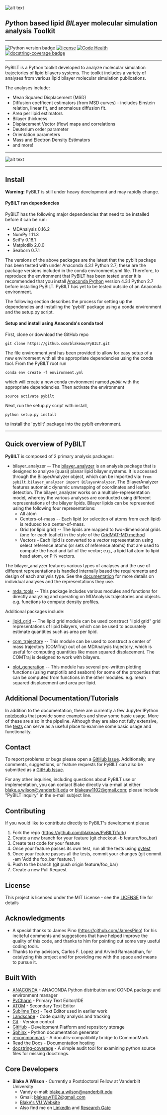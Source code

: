 ![alt text](../../_images/PyBILT_logo.png "PyBILT Logo")
## *Py*thon based lipid *BIL*ayer molecular simulation analysis *T*oolkit

------

![Python version badge](https://img.shields.io/badge/python-2.7-blue.svg)
[![license](https://img.shields.io/github/license/mashape/apistatus.svg)](https://github.com/blakeaw/PyBILT/blob/master/LICENSE)
[![Code Health](https://landscape.io/github/blakeaw/PyBILT/master/landscape.svg?style=flat)](https://landscape.io/github/blakeaw/PyBILT/master)
[![docstring-coverage badge](https://img.shields.io/badge/docstring--coverage-49.5%25-orange.svg)](https://github.com/blakeaw/PyBILT/blob/master/.docstring-coverage_report.txt)

------

PyBILT is a Python toolkit developed to analyze molecular simulation trajectories of lipid bilayers systems. The toolkit includes a variety of analyses from various lipid bilayer molecular simulation publications.

The analyses include:
   * Mean Squared Displacement (MSD)
   * Diffusion coefficent estimators (from MSD curves) - includes Einstein relation, linear fit, and anomalous diffusion fit.
   * Area per lipid estimators
   * Bilayer thickness
   * Displacement Vector (flow) maps and correlations
   * Deuterium order parameter
   * Orientation parameters
   * Mass and Electron Density Estimators
   * and more!

------

![alt text](../../_images/7percentCL_sideview_b.jpg "Lipid Bilayer")

------

## Install

**Warning:** PyBILT is still under heavy development and may rapidly change.

#### PyBILT run dependencies
PyBILT has the following major dependencies that need to be installed before it
can be run:
   * MDAnalysis 0.16.2
   * NumPy 1.11.3
   * SciPy 0.18.1
   * Matplotlib 2.0.0
   * Seaborn 0.7.1

The versions of the above packages are the latest that the pybilt package has
been tested with under Anaconda 4.3.1 Python 2.7; these are the package
versions included in the conda environment.yml file.  Therefore, to reproduce
the environment that PyBILT has been tested under it is recommended that you
install [Anaconda Python](https://www.anaconda.com/) version 4.3.1 Python 2.7
before installing PyBILT. PyBILT has yet to be tested outside of an Anaconda
environment.

The following section describes the process for setting up the dependencies and
installing the 'pybilt' package using a conda environment and the setup.py
script.

#### Setup and install using Anaconda's conda tool
First, clone or download the GitHub repo
```
git clone https://github.com/blakeaw/PyBILT.git
```
The file environment.yml has been provided to allow for easy setup of a new
environment with all the appropriate dependencies using the conda tool. From the PyBILT root run
```
conda env create -f environment.yml
```
which will create a new conda environment named *pybilt* with the appropriate
dependencies. Then activate the environment
```
source activate pybilt
```
Next, run the setup.py script with install,
```
python setup.py install
```
to install the 'pybilt' package into the *pybilt* environment.    

------

## Quick overview of PyBILT
**PyBILT** is composed of 2 primary analysis packages:
  * bilayer_analyzer -- The [bilayer_analyzer](http://pybilt.readthedocs.io/en/latest/pybilt.bilayer_analyzer.html#module-pybilt.bilayer_analyzer.bilayer_analyzer) is an analysis package that
                        is designed to analyze (quasi) planar lipid bilayer
                        systems. It is accessed through the BilayerAnalyzer
                        object, which can be imported via: ```from
                        pybilt.bilayer_analyzer import BilayerAnalyzer```. The
                        BilayerAnalyzer features automatic dynamic unwrapping of
                        coordinates and leaflet detection. The bilayer_analyzer
                        works on a multiple-representation model, whereby the
                        various analyses are conducted using different
                        representations of the bilayer lipids. Bilayer lipids
                        can be represented using the following four
                        representations:
    * All atom
    * Centers-of-mass -- Each lipid (or selection of atoms from each lipid) is reduced to a
center-of-mass.
    * Grid (or lipid grid) -- The lipids are mapped to two-dimensional grids (one for each leaflet) in the
style of the [GridMAT-MD method](http://www.bevanlab.biochem.vt.edu/GridMAT-MD/)
    * Vectors - Each lipid is converted to a vector representation using select reference atoms (or sets of reference atoms) that are used to compute the head and tail of the vector; e.g., a lipid tail atom to lipid head atom, or P-N vectors.

The bilayer_analyzer features various types of analyses and the use of different
representations is handled internally based the requirements and design of each
analysis type. See the [documentation](http://pybilt.readthedocs.io/en/latest/pybilt.bilayer_analyzer.html#module-pybilt.bilayer_analyzer.analysis_protocols) for more details on
individual analyses and the representations they use.   

  * [mda_tools](http://pybilt.readthedocs.io/en/latest/pybilt.mda_tools.html) -- This package includes various modules and functions for directly
                 analyzing and operating on MDAnalysis trajectories and objects.
                 e.g. functions to compute density profiles.

 Additional packages include:
   * [lipid_grid](http://pybilt.readthedocs.io/en/latest/pybilt.lipid_grid.html) -- The lipid grid module can be used construct "lipid grid" grid
                  representations of lipid bilayers, which can be used to
                  accurately estimate quantities such as area per lipid.

  * [com_trajectory](http://pybilt.readthedocs.io/en/latest/pybilt.com_trajectory.html) -- This module can be used to construct a center of mass
                      trajectory (COMTraj) out of an MDAnalysis trajectory,
                      which is useful for computing quantities like mean squared
                      displacement. The COMTraj is designed to work with bilayers.

  * [plot_generation](http://pybilt.readthedocs.io/en/latest/pybilt.plot_generation.html) -- This module has several pre-written plotting functions
                       (using matplotlib and seaborn) for some of the properties
                       that can be computed from functions in the other modules.
                       e.g. mean squared displacement and area per lipid.


## Additional Documentation/Tutorials

In addition to the documentation, there are currently a few Jupyter IPython
[notebooks](https://github.com/blakeaw/PyBILT/tree/master/jupyter_notebooks)
that provide some examples and show some basic usage. More of these are also in
the pipeline. Although they are also not fully extensive, the
[tests](https://github.com/blakeaw/PyBILT/tree/master/tests) can serve as a
useful place to examine some basic usage and functionality.

## Contact

To report problems or bugs please open a [GitHub Issue](https://github.com/blakeaw/PyBILT/issues).
Additionally, any comments, suggestions, or feature requests for PyBILT can also be submitted as a [GitHub Issue](https://github.com/blakeaw/PyBILT/issues).

For any other inquiries, including questions about PyBILT use or
implementation, you can contact Blake directly via e-mail at either
blake.a.wilson@vanderbilt.edu or blakeaw1102@gmail.com; please include "PyBILT
inquiry" in the e-mail subject line.

## Contributing

If you would like to contribute directly to PyBILT's development please
 1. Fork the repo (https://github.com/blakeaw/PyBILT/fork)
 2. Create a new branch for your feature (git checkout -b feature/foo_bar)
 3. Create test code for your feature
 4. Once your feature passes its own test, run all the tests using [pytest](https://docs.pytest.org/en/latest/)  
 5. Once your feature passes all the tests, commit your changes (git commit -am 'Add the foo_bar feature.')
 6. Push to the branch (git push origin feature/foo_bar)
 7. Create a new Pull Request

## License

This project is licensed under the MIT License - see the
[LICENSE](https://github.com/blakeaw/PyBILT/blob/master/LICENSE) file for
details

## Acknowledgments

* A special thanks to James Pino (https://github.com/JamesPino) for his inciteful
comments and suggestions that have helped improve the quality of this code, and
thanks to him for pointing out some very useful coding tools.   
* Thanks to my advisors, Carlos F. Lopez and Arvind Ramanathan, for catalyzing
this project and for providing me with the space and means to pursue it.  

## Built With

* [ANACONDA](https://www.continuum.io/) - ANACONDA Python distribution and CONDA package and environment manager
* [PyCharm](https://www.jetbrains.com/pycharm/) - Primary Text Editor/IDE
* [ATOM](https://atom.io/) - Secondary Text Editor
* [Sublime Text](https://www.sublimetext.com/) - Text Editor used in earlier work
* [Landscape](https://landscape.io/) - Code quality analysis and tracking
* [Git](https://git-scm.com/) - Version control
* [GitHub](https://github.com/) - Development Platform and repository storage
* [Sphinx](http://www.sphinx-doc.org/en/stable/index.html) - Python documentation generator
* [recommonmark](https://github.com/rtfd/recommonmark) - A docutils-compatibility bridge to CommonMark.
* [Read the Docs](https://readthedocs.org/) - Documentation hosting
* [docstring-coverage](https://bitbucket.org/DataGreed/docstring-coverage/wiki/Home) -  A simple audit tool for examining python source files for missing docstrings.

## Core Developers

* **Blake A Wilson** - Currently a Postdoctoral Fellow at Vanderbilt University
  * Vandy e-mail: blake.a.wilson@vanderbilt.edu
  * Gmail: blakeaw1102@gmail.com
  * [Blake's VU Website]( https://my.vanderbilt.edu/blakeaw/)
  * Also find me on [LinkedIn](https://www.linkedin.com/in/blakewilson3/) and [Research Gate](https://www.researchgate.net/profile/Blake_Wilson3)
